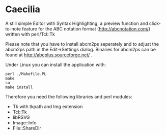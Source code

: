 # Caecilia
A still simple Editor with Syntax Highlighting, a preview function and click-to-note feature for the ABC notation format (http://abcnotation.com/) written with perl/Tcl::Tk

Please note that you have to install abcm2ps seperately and to adjust the abcm2ps path in the Edit->Settings dialog. Binaries for abcm2ps can be found at http://abcplus.sourceforge.net/ .

Under Linux you can install the application with:

```
perl ./Makefile.PL
make
su
make install
```

Therefore you need the following libraries and perl modules:

* Tk with tkpath and Img extension
* Tcl::Tk
* libRSVG
* Image::Info
* File::ShareDir

